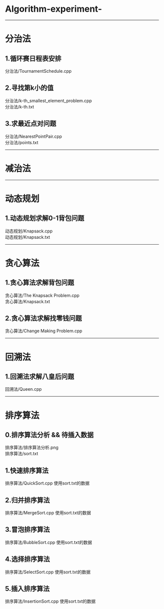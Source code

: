 # Algorithm-experiment-
****
# 分治法
## 1.循环赛日程表安排
分治法/TournamentSchedule.cpp
## 2.寻找第k小的值
分治法/k-th_smallest_element_problem.cpp   
分治法/k-th.txt
## 3.求最近点对问题
分治法/NearestPointPair.cpp   
分治法/points.txt
****
# 减治法
****
# 动态规划
## 1.动态规划求解0-1背包问题
动态规划/Knapsack.cpp  
动态规划/Knapsack.txt  
****
# 贪心算法
## 1.贪心算法求解背包问题
贪心算法/The Knapsack Problem.cpp  
贪心算法/Knapsack.txt  
## 2.贪心算法求解找零钱问题
贪心算法/Change Making Problem.cpp
****
# 回溯法
## 1.回溯法求解八皇后问题
回溯法/Queen.cpp
****
# 排序算法
## 0.排序算法分析 && 待插入数据
排序算法/排序算法分析.png    
排序算法/sort.txt
## 1.快速排序算法
排序算法/QuickSort.cpp  使用sort.txt的数据
## 2.归并排序算法
排序算法/MergeSort.cpp  使用sort.txt的数据
## 3.冒泡排序算法
排序算法/BubbleSort.cpp  使用sort.txt的数据
## 4.选择排序算法
排序算法/SelectSort.cpp  使用sort.txt的数据
## 5.插入排序算法
排序算法/InsertionSort.cpp  使用sort.txt的数据
